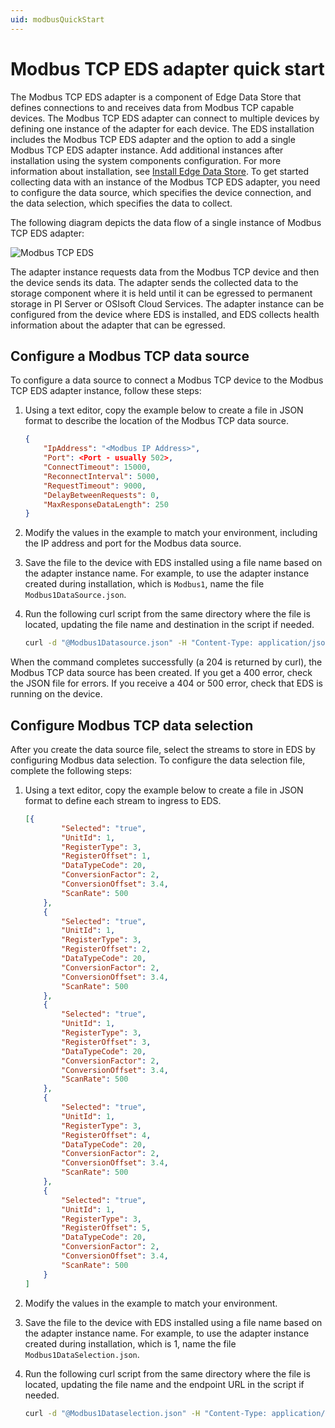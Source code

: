 ```yaml
---
uid: modbusQuickStart
---
```


# Modbus TCP EDS adapter quick start

The Modbus TCP EDS adapter is a component of Edge Data Store that defines connections to and receives data from Modbus TCP capable devices. The Modbus TCP EDS adapter can connect to multiple devices by defining one instance of the adapter for each device. The EDS installation includes the Modbus TCP EDS adapter and the option to add a single Modbus TCP EDS adapter instance. Add additional instances after installation using the system components configuration. For more information about installation, see [Install Edge Data Store](xref:InstallEdgeDataStore). To get started collecting data with an instance of the Modbus TCP EDS adapter, you need to configure the data source, which specifies the device connection, and the data selection, which specifies the data to collect.

The following diagram depicts the data flow of a single instance of Modbus TCP EDS adapter:

![Modbus TCP EDS](https://osisoft.github.io/Edge-Data-Store-Docs/content/images/ModbusTCP.jpg "Modbus TCP EDS")

The adapter instance requests data from the Modbus TCP device and then the device sends its data. The adapter sends the collected data to the storage component where it is held until it can be egressed to permanent storage in PI Server or OSIsoft Cloud Services. The adapter instance can be configured from the device where EDS is installed, and EDS collects health information about the adapter that can be egressed.

## Configure a Modbus TCP data source

To configure a data source to connect a Modbus TCP device to the Modbus TCP EDS adapter instance, follow these steps:

1. Using a text editor, copy the example below to create a file in JSON format to describe the location of the Modbus TCP data source. 

   ```json
   {
       "IpAddress": "<Modbus IP Address>",
       "Port": <Port - usually 502>,
       "ConnectTimeout": 15000,
       "ReconnectInterval": 5000,
       "RequestTimeout": 9000,
       "DelayBetweenRequests": 0,
       "MaxResponseDataLength": 250
   }
   ```

1. Modify the values in the example to match your environment, including the IP address and port for the Modbus data source.

1. Save the file to the device with EDS installed using a file name based on the adapter instance name. For example, to use the adapter instance created during installation, which is `Modbus1`, name the file `Modbus1DataSource.json`. 

1. Run the following curl script from the same directory where the file is located, updating the file name and destination in the script if needed. 


   ```bash
   curl -d "@Modbus1Datasource.json" -H "Content-Type: application/json" -X PUT http://localhost:5590/api/v1/configuration/Modbus1/Datasource
   ```

When the command completes successfully (a 204 is returned by curl), the Modbus TCP data source has been created. If you get a 400 error, check the JSON file for errors. If you receive a 404 or 500 error, check that EDS is running on the device.

## Configure Modbus TCP data selection

After you create the data source file, select the streams to store in EDS by configuring Modbus data selection. To configure the data selection file, complete the following steps:

1. Using a text editor, copy the example below to create a file in JSON format to define each stream to ingress to EDS. 

   ```json
   [{
           "Selected": "true",
           "UnitId": 1,
           "RegisterType": 3,
           "RegisterOffset": 1,
           "DataTypeCode": 20,
           "ConversionFactor": 2,
           "ConversionOffset": 3.4,
           "ScanRate": 500
       },
       {
           "Selected": "true",
           "UnitId": 1,
           "RegisterType": 3,
           "RegisterOffset": 2,
           "DataTypeCode": 20,
           "ConversionFactor": 2,
           "ConversionOffset": 3.4,
           "ScanRate": 500
       },
       {
           "Selected": "true",
           "UnitId": 1,
           "RegisterType": 3,
           "RegisterOffset": 3,
           "DataTypeCode": 20,
           "ConversionFactor": 2,
           "ConversionOffset": 3.4,
           "ScanRate": 500
       },
       {
           "Selected": "true",
           "UnitId": 1,
           "RegisterType": 3,
           "RegisterOffset": 4,
           "DataTypeCode": 20,
           "ConversionFactor": 2,
           "ConversionOffset": 3.4,
           "ScanRate": 500
       },
       {
           "Selected": "true",
           "UnitId": 1,
           "RegisterType": 3,
           "RegisterOffset": 5,
           "DataTypeCode": 20,
           "ConversionFactor": 2,
           "ConversionOffset": 3.4,
           "ScanRate": 500
       }
   ]
   ```

1. Modify the values in the example to match your environment.

1. Save the file to the device with EDS installed using a file name based on the adapter instance name. For example, to use the adapter instance created during installation, which is 1, name the file `Modbus1DataSelection.json`. 

1. Run the following curl script from the same directory where the file is located, updating the file name and the endpoint URL in the script if needed.

   ```bash
   curl -d "@Modbus1Dataselection.json" -H "Content-Type: application/json" -X PUT http://localhost:5590/api/v1/configuration/Modbus1/Dataselection
   ```
